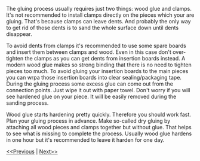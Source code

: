 The gluing process usually requires just two things: wood glue and clamps. It's not recommended to install clamps directly on the pieces which your are gluing. That's because clamps can leave dents. And probably the only way to get rid of those dents is to sand the whole surface down until dents disappear.

To avoid dents from clamps it's recommended to use some spare boards and insert them between clamps and wood. Even in this case don't over-tighten the clamps as you can get dents from insertion boards instead. A modern wood glue makes so strong binding that there is no need to tighten pieces too much. To avoid gluing your insertion boards to the main pieces you can wrpa those insertion boards into clear sealing/packaging tape. During the gluing process some excess glue can come out from the connection points. Just wipe it out with paper towel. Don't worry if you will see hardened glue on your piece. It will be easily removed during the sanding process.

Wood glue starts hardening pretty quickly. Therefore you should work fast. Plan your gluing process in advance. Make so-called dry gluing by attaching all wood pieces and clamps together but without glue. That helps to see what is missing to complete the process. Usually wood glue hardens in one hour but it's recommended to leave it harden for one day.

[<<Previous](https://github.com/project-owner/Peppy.doc/wiki/Sawing) | [Next>>](https://github.com/project-owner/Peppy.doc/wiki/Sanding)
